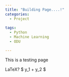 ```yaml
---
title: "Building Page....!"
categories:
  - Project
  
tags:
  - Python
  - Machine Learning 
  - ODU

---
```


This is a testing page


LaTeX? 
$ y_1 + y_2 $

